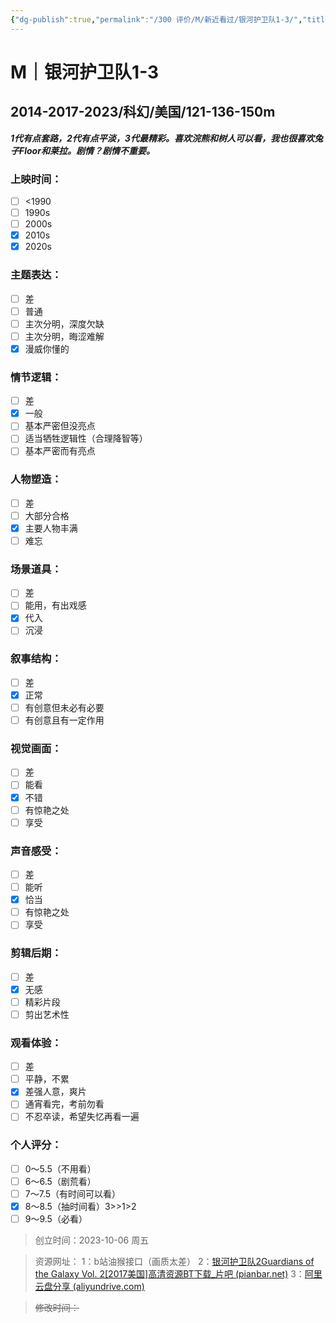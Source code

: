 ```yaml
---
{"dg-publish":true,"permalink":"/300 评价/M/新近看过/银河护卫队1-3/","title":"银河护卫队1-3","tags":["M","科幻"],"created":"2024-01-25T18:45:04.000+08:00","updated":"2024-01-25T18:45:04.000+08:00"}
---
```



# M｜银河护卫队1-3
## 2014-2017-2023/科幻/美国/121-136-150m
***1代有点套路，2代有点平淡，3代最精彩。喜欢浣熊和树人可以看，我也很喜欢兔子Floor和莱拉。剧情？剧情不重要。***
### 上映时间：
- [ ] <1990
- [ ] 1990s
- [ ] 2000s
- [x] 2010s
- [x] 2020s
### 主题表达：
- [ ] 差
- [ ] 普通
- [ ] 主次分明，深度欠缺
- [ ] 主次分明，晦涩难解
- [x] 漫威你懂的
### 情节逻辑：
- [ ] 差
- [x] 一般
- [ ] 基本严密但没亮点
- [ ] 适当牺牲逻辑性（合理降智等）
- [ ] 基本严密而有亮点
### 人物塑造：
- [ ] 差
- [ ] 大部分合格
- [x] 主要人物丰满
- [ ] 难忘
### 场景道具：
- [ ] 差
- [ ] 能用，有出戏感
- [x] 代入
- [ ] 沉浸
### 叙事结构：
- [ ] 差
- [x] 正常
- [ ] 有创意但未必有必要
- [ ] 有创意且有一定作用
### 视觉画面：
- [ ] 差
- [ ] 能看
- [x] 不错
- [ ] 有惊艳之处
- [ ] 享受
### 声音感受：
- [ ] 差
- [ ] 能听
- [x] 恰当
- [ ] 有惊艳之处
- [ ] 享受
### 剪辑后期：
- [ ] 差
- [x] 无感
- [ ] 精彩片段
- [ ] 剪出艺术性
### 观看体验：
- [ ] 差
- [ ] 平静，不累
- [x] 差强人意，爽片
- [ ] 通宵看完，考前勿看
- [ ] 不忍卒读，希望失忆再看一遍
### 个人评分：
- [ ] 0～5.5（不用看）
- [ ] 6～6.5（剧荒看）
- [ ] 7～7.5（有时间可以看）
- [x] 8～8.5（抽时间看）3>>1>2
- [ ] 9～9.5（必看）

>创立时间：2023-10-06 周五

>资源网址：
>1：b站油猴接口（画质太差）
>2：[银河护卫队2Guardians of the Galaxy Vol. 2[2017美国]高清资源BT下载_片吧 (pianbar.net)](https://www.pianbar.net/funny/168741.html)
>3：[阿里云盘分享 (aliyundrive.com)](https://www.aliyundrive.com/s/KJVhvwGQED7)

>~~修改时间：~~



